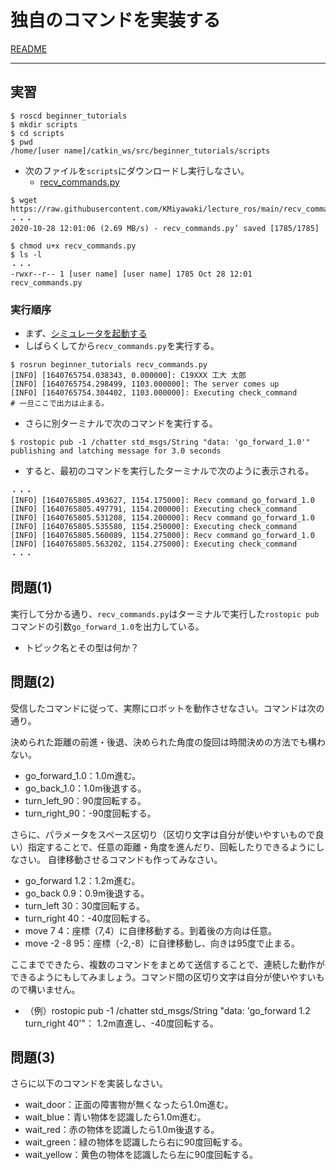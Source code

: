 # 独自のコマンドを実装する

[README](./README.md)

---

## 実習

```shell
$ roscd beginner_tutorials
$ mkdir scripts
$ cd scripts
$ pwd
/home/[user name]/catkin_ws/src/beginner_tutorials/scripts
```

- 次のファイルを`scripts`にダウンロードし実行しなさい。
  - [recv_commands.py](https://raw.githubusercontent.com/KMiyawaki/lecture_ros/main/recv_commands/recv_commands.py)

```shell
$ wget https://raw.githubusercontent.com/KMiyawaki/lecture_ros/main/recv_commands/recv_commands.py
・・・
2020-10-28 12:01:06 (2.69 MB/s) - recv_commands.py’ saved [1785/1785]

$ chmod u+x recv_commands.py
$ ls -l
・・・
-rwxr--r-- 1 [user name] [user name] 1785 Oct 28 12:01 recv_commands.py
```

### 実行順序

- まず、[シミュレータを起動する](./stage_simulator/Home.md)
- しばらくしてから`recv_commands.py`を実行する。

```shell
$ rosrun beginner_tutorials recv_commands.py
[INFO] [1640765754.038343, 0.000000]: C19XXX 工大 太郎
[INFO] [1640765754.298499, 1103.000000]: The server comes up
[INFO] [1640765754.304402, 1103.000000]: Executing check_command
# 一旦ここで出力は止まる。
```

- さらに別ターミナルで次のコマンドを実行する。

```shell
$ rostopic pub -1 /chatter std_msgs/String "data: 'go_forward_1.0'"
publishing and latching message for 3.0 seconds
```

- すると、最初のコマンドを実行したターミナルで次のように表示される。

```shell
・・・
[INFO] [1640765805.493627, 1154.175000]: Recv command go_forward_1.0
[INFO] [1640765805.497791, 1154.200000]: Executing check_command
[INFO] [1640765805.531208, 1154.200000]: Recv command go_forward_1.0
[INFO] [1640765805.535580, 1154.250000]: Executing check_command
[INFO] [1640765805.560089, 1154.275000]: Recv command go_forward_1.0
[INFO] [1640765805.563202, 1154.275000]: Executing check_command
・・・
```

## 問題(1)

実行して分かる通り、`recv_commands.py`はターミナルで実行した`rostopic pub`コマンドの引数`go_forward_1.0`を出力している。

- トピック名とその型は何か？

## 問題(2)

受信したコマンドに従って、実際にロボットを動作させなさい。コマンドは次の通り。

決められた距離の前進・後退、決められた角度の旋回は時間決めの方法でも構わない。

- go_forward_1.0：1.0m進む。
- go_back_1.0：1.0m後退する。
- turn_left_90：90度回転する。
- turn_right_90：-90度回転する。

さらに、パラメータをスペース区切り（区切り文字は自分が使いやすいもので良い）指定することで、任意の距離・角度を進んだり、回転したりできるようにしなさい。
自律移動させるコマンドも作ってみなさい。

- go_forward 1.2：1.2m進む。
- go_back 0.9：0.9m後退する。
- turn_left 30：30度回転する。
- turn_right 40：-40度回転する。
- move 7 4：座標（7,4）に自律移動する。到着後の方向は任意。
- move -2 -8 95：座標（-2,-8）に自律移動し、向きは95度で止まる。

ここまでできたら、複数のコマンドをまとめて送信することで、連続した動作ができるようにもしてみましょう。コマンド間の区切り文字は自分が使いやすいもので構いません。

- （例）rostopic pub -1 /chatter std_msgs/String "data: 'go_forward 1.2 turn_right 40'"： 1.2m直進し、-40度回転する。

## 問題(3)

さらに以下のコマンドを実装しなさい。

- wait_door：正面の障害物が無くなったら1.0m進む。
- wait_blue：青い物体を認識したら1.0m進む。
- wait_red：赤の物体を認識したら1.0m後退する。
- wait_green：緑の物体を認識したら右に90度回転する。
- wait_yellow：黄色の物体を認識したら左に90度回転する。
